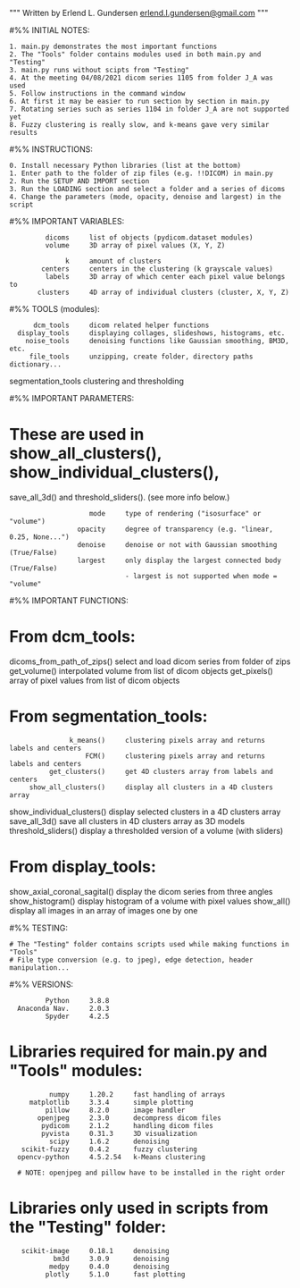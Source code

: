 """
Written by Erlend L. Gundersen
    erlend.l.gundersen@gmail.com
"""

#%% INITIAL NOTES:

    1. main.py demonstrates the most important functions
    2. The "Tools" folder contains modules used in both main.py and "Testing"
    3. main.py runs without scipts from "Testing"
    4. At the meeting 04/08/2021 dicom series 1105 from folder J_A was used
    5. Follow instructions in the command window
    6. At first it may be easier to run section by section in main.py
    7. Rotating series such as series 1104 in folder J_A are not supported yet
    8. Fuzzy clustering is really slow, and k-means gave very similar results
         
        
#%% INSTRUCTIONS:

    0. Install necessary Python libraries (list at the bottom)
    1. Enter path to the folder of zip files (e.g. !!DICOM) in main.py
    2. Run the SETUP AND IMPORT section
    3. Run the LOADING section and select a folder and a series of dicoms
    4. Change the parameters (mode, opacity, denoise and largest) in the script


#%% IMPORTANT VARIABLES:

             dicoms     list of objects (pydicom.dataset modules)
             volume     3D array of pixel values (X, Y, Z)
              
                  k     amount of clusters
            centers     centers in the clustering (k grayscale values)
             labels     3D array of which center each pixel value belongs to
           clusters     4D array of individual clusters (cluster, X, Y, Z)
           

#%% TOOLS (modules):
 
          dcm_tools     dicom related helper functions
      display_tools     displaying collages, slideshows, histograms, etc.
        noise_tools     denoising functions like Gaussian smoothing, BM3D, etc.
         file_tools     unzipping, create folder, directory paths dictionary...
 segmentation_tools     clustering and thresholding
 
 
 #%% IMPORTANT PARAMETERS:

 # These are used in show_all_clusters(), show_individual_clusters(),
   save_all_3d() and threshold_sliders(). (see more info below.)

                        mode     type of rendering ("isosurface" or "volume")
                     opacity     degree of transparency (e.g. "linear, 0.25, None...")
                     denoise     denoise or not with Gaussian smoothing (True/False)
                     largest     only display the largest connected body (True/False)
                                 - largest is not supported when mode = "volume"

                                       
#%% IMPORTANT FUNCTIONS:

 # From dcm_tools:
 
  dicoms_from_path_of_zips()     select and load dicom series from folder of zips                                                
                get_volume()     interpolated volume from list of dicom objects
                get_pixels()     array of pixel values from list of dicom objects

 # From segmentation_tools:
                   
                   k_means()     clustering pixels array and returns labels and centers
                       FCM()     clustering pixels array and returns labels and centers
              get_clusters()     get 4D clusters array from labels and centers
         show_all_clusters()     display all clusters in a 4D clusters array
  show_individual_clusters()     display selected clusters in a 4D clusters array
               save_all_3d()     save all clusters in 4D clusters array as 3D models
         threshold_sliders()     display a thresholded version of a volume (with sliders)

 # From display_tools:
 
show_axial_coronal_sagital()    display the dicom series from three angles
            show_histogram()    display histogram of a volume with pixel values
                  show_all()    display all images in an array of images one by one

#%% TESTING: 

    # The "Testing" folder contains scripts used while making functions in "Tools"
    # File type conversion (e.g. to jpeg), edge detection, header manipulation...


#%% VERSIONS:
                             
             Python     3.8.8
      Anaconda Nav.	    2.0.3
             Spyder     4.2.5

 # Libraries required for main.py and "Tools" modules:
 
              numpy     1.20.2	   fast handling of arrays
         matplotlib  	3.3.4	   simple plotting
             pillow     8.2.0      image handler
           openjpeg     2.3.0      decompress dicom files
            pydicom     2.1.2	   handling dicom files	
            pyvista     0.31.3     3D visualization
              scipy	    1.6.2	   denoising	
       scikit-fuzzy 	0.4.2	   fuzzy clustering	
      opencv-python  	4.5.2.54   k-Means clustering
      
      # NOTE: openjpeg and pillow have to be installed in the right order

 # Libraries only used in scripts from the "Testing" folder:
 
       scikit-image     0.18.1	   denoising
               bm3d 	3.0.9	   denoising
              medpy	    0.4.0	   denoising
             plotly 	5.1.0      fast plotting
                                  
